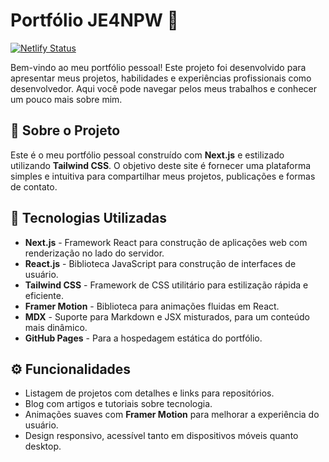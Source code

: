 # Portfólio JE4NPW 🚀
[![Netlify Status](https://api.netlify.com/api/v1/badges/5dfd2193-d685-43e2-b9aa-1541b64e758b/deploy-status)](https://app.netlify.com/sites/je4npw/deploys)

Bem-vindo ao meu portfólio pessoal! Este projeto foi desenvolvido para apresentar meus projetos, habilidades e experiências profissionais como desenvolvedor. Aqui você pode navegar pelos meus trabalhos e conhecer um pouco mais sobre mim.

## 🌟 Sobre o Projeto

Este é o meu portfólio pessoal construído com **Next.js** e estilizado utilizando **Tailwind CSS**. O objetivo deste site é fornecer uma plataforma simples e intuitiva para compartilhar meus projetos, publicações e formas de contato.

## 🚀 Tecnologias Utilizadas

- **Next.js** - Framework React para construção de aplicações web com renderização no lado do servidor.
- **React.js** - Biblioteca JavaScript para construção de interfaces de usuário.
- **Tailwind CSS** - Framework de CSS utilitário para estilização rápida e eficiente.
- **Framer Motion** - Biblioteca para animações fluidas em React.
- **MDX** - Suporte para Markdown e JSX misturados, para um conteúdo mais dinâmico.
- **GitHub Pages** - Para a hospedagem estática do portfólio.

## ⚙️ Funcionalidades

- Listagem de projetos com detalhes e links para repositórios.
- Blog com artigos e tutoriais sobre tecnologia.
- Animações suaves com **Framer Motion** para melhorar a experiência do usuário.
- Design responsivo, acessível tanto em dispositivos móveis quanto desktop.
